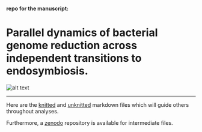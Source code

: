 #### repo for the manuscript:


# Parallel dynamics of bacterial genome reduction across independent transitions to endosymbiosis.


![alt text](https://upload.wikimedia.org/wikipedia/commons/7/7c/Journal.pbio.0050126.g001.png)


---


Here are the [knitted](https://htmlpreview.github.io/?https://raw.githubusercontent.com/for-giobbe/enterobacterales/main/markdown.html
) and [unknitted](https://htmlpreview.github.io/?https://raw.githubusercontent.com/for-giobbe/enterobacterales/main/markdown.Rmd) markdown files which will guide others throughout analyses.

Furthermore, a [zenodo]() repository is available for intermediate files.
